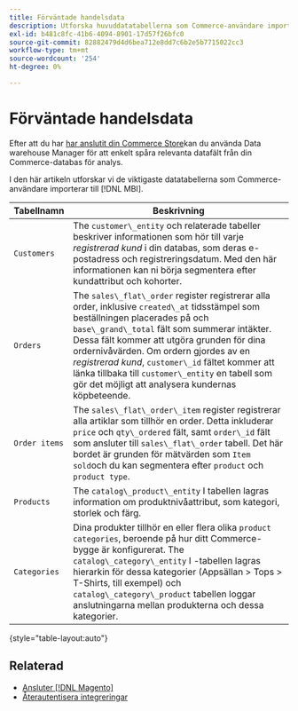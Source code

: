 ```yaml
---
title: Förväntade handelsdata
description: Utforska huvuddatatabellerna som Commerce-användare importerar till MBI
exl-id: b481c8fc-41b6-4094-8901-17d57f26bfc0
source-git-commit: 82882479d4d6bea712e8dd7c6b2e5b7715022cc3
workflow-type: tm+mt
source-wordcount: '254'
ht-degree: 0%

---
```


# Förväntade handelsdata

Efter att du har [har anslutit din Commerce Store](../../../data-analyst/importing-data/integrations/magento.md)kan du använda Data warehouse Manager för att enkelt spåra relevanta datafält från din Commerce-databas för analys.

I den här artikeln utforskar vi de viktigaste datatabellerna som Commerce-användare importerar till [!DNL MBI].

| **Tabellnamn** | **Beskrivning** |
|-----|-----|
| `Customers` | The `customer\_entity` och relaterade tabeller beskriver informationen som hör till varje *registrerad kund* i din databas, som deras e-postadress och registreringsdatum. Med den här informationen kan ni börja segmentera efter kundattribut och kohorter. |
| `Orders` | The `sales\_flat\_order` register registrerar alla order, inklusive `created\_at` tidsstämpel som beställningen placerades på och `base\_grand\_total` fält som summerar intäkter. Dessa fält kommer att utgöra grunden för dina ordernivåvärden. Om ordern gjordes av en *registrerad kund*, `customer\_id` fältet kommer att länka tillbaka till  `customer\_entity` en tabell som gör det möjligt att analysera kundernas köpbeteende. |
| `Order items` | The `sales\_flat\_order\_item` register registrerar alla artiklar som tillhör en order. Detta inkluderar `price` och `qty\_ordered` fält, samt `order\_id` fält som ansluter till `sales\_flat\_order` tabell. Det här bordet är grunden för mätvärden som `Item sold`och du kan segmentera efter `product` och `product type`. |
| `Products` | The `catalog\_product\_entity` I tabellen lagras information om produktnivåattribut, som kategori, storlek och färg. |
| `Categories` | Dina produkter tillhör en eller flera olika `product categories`, beroende på hur ditt Commerce-bygge är konfigurerat. The `catalog\_category\_entity` I -tabellen lagras hierarkin för dessa kategorier (Appsällan > Tops > T-Shirts, till exempel) och `catalog\_category\_product` tabellen loggar anslutningarna mellan produkterna och dessa kategorier. |

{style=&quot;table-layout:auto&quot;}

## Relaterad

* [Ansluter [!DNL Magento]](../integrations/magento.md)
* [Återautentisera integreringar](https://support.magento.com/hc/en-us/articles/360016733151)
